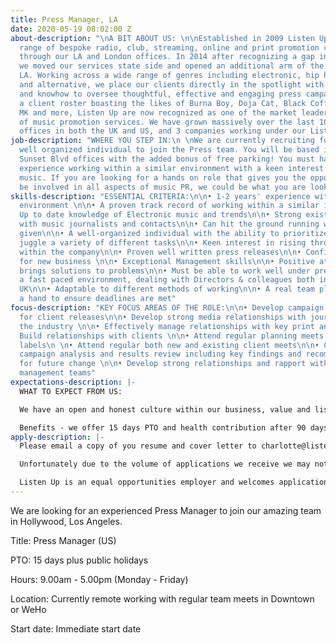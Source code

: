 ```yaml
---
title: Press Manager, LA
date: 2020-05-19 08:02:00 Z
about-description: "\nA BIT ABOUT US: \n\nEstablished in 2009 Listen Up offer a tailored
  range of bespoke radio, club, streaming, online and print promotion campaigns globally
  through our LA and London offices. In 2014 after recognizing a gap in the market
  we moved our services state side and opened an additional arm of the business in
  LA. Working across a wide range of genres including electronic, hip hop, r&b, pop
  and alternative, we place our clients directly in the spotlight with the experience
  and knowhow to oversee thoughtful, effective and engaging press campaigns. With
  a client roster boasting the likes of Burna Boy, Doja Cat, Black Coffee, Gallant,
  MK and more, Listen Up are now recognized as one of the market leaders in the world
  of music promotion services. We have grown massively over the last 10 years with
  offices in both the UK and US, and 3 companies working under our Listen Up umbrella."
job-description: "WHERE YOU STEP IN:\n \nWe are currently recruiting for an experienced,
  well organized individual to join the Press team. You will be based in our fantastic
  Sunset Blvd offices with the added bonus of free parking! You must have 1-2 years'
  experience working within a similar environment with a keen interest in electronic
  music. If you are looking for a hands on role that gives you the opportunity to
  be involved in all aspects of music PR, we could be what you are looking for."
skills-description: "ESSENTIAL CRITERIA:\n\n• 1-2 years' experience within a similar
  environment \n\n• A proven track record of working within a similar industry\n\n•
  Up to date knowledge of Electronic music and trends\n\n• Strong existing relationships
  with music journalists and contacts\n\n• Can hit the ground running with the roster
  given\n\n• A well-organized individual with the ability to prioritize workload and
  juggle a variety of different tasks\n\n• Keen interest in rising through the ranks
  within the company\n\n• Proven well written press releases\n\n• Confidence in pitching
  for new business \n\n• Exceptional Management skills\n\n• Positive attitude and
  brings solutions to problems\n\n• Must be able to work well under pressure within
  a fast paced environment, dealing with Directors & colleagues both in the US and
  UK\n\n• Adaptable to different methods of working\n\n• A real team player - lending
  a hand to ensure deadlines are met"
focus-description: "KEY FOCUS AREAS OF THE ROLE:\n\n• Develop campaign strategies
  for client releases\n\n• Develop strong media relationships with journalists in
  the industry \n\n• Effectively manage relationships with key print and online journalists\n\n•
  Build relationships with clients \n\n• Attend regular planning meets with record
  labels\n \n• Attend regular both new and existing client meets\n\n• Complete post
  campaign analysis and results review including key findings and recommendations
  for future change \n\n• Develop strong relationships and rapport with artists and
  management teams"
expectations-description: |-
  WHAT TO EXPECT FROM US:

  We have an open and honest culture within our business, value and listen to our staff whilst maintaining a fun working environment, encourage new ideas and offer career progression. Our staff events are legendary and you will be joining our well established team where you will be given genuine care and support from your colleagues and Directors.

  Benefits - we offer 15 days PTO and health contribution after 90 days' continuous service.
apply-description: |-
  Please email a copy of you resume and cover letter to charlotte@listen-up biz.

  Unfortunately due to the volume of applications we receive we may not be able to respond to everyone but thank you for your interest in working with us, please keep an eye out on our website for any future opportunities.

  Listen Up is an equal opportunities employer and welcomes applications from all suitably qualified persons regardless of their race, sex, disability, religion/belief, sexual orientation or age.
---
```


We are looking for an experienced Press Manager to join our amazing team in Hollywood, Los Angeles.

Title: Press Manager (US)

PTO: 15 days plus public holidays

Hours: 9.00am - 5.00pm (Monday - Friday)

Location: Currently remote working with regular team meets in Downtown or WeHo

Start date: Immediate start date